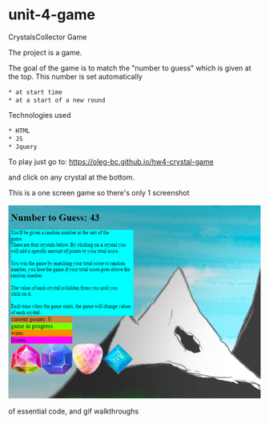 # unit-4-game
CrystalsCollector Game

The project is a game.

The goal of the game is to match the "number to guess" which is given at the top.
This number is set automatically 

    * at start time 
    * at a start of a new round

Technologies used

    * HTML
    * JS
    * Jquery


To play just go to:  https://oleg-bc.github.io/hw4-crystal-game

and click on any crystal at the bottom.

This is a one screen game so there's only 1 screenshot

![game screenshot]( /images/readme-ss.png "Game screen shot 1")

 of essential code, and gif walkthroughs

